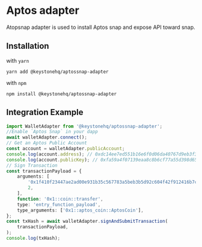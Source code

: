 # Aptos adapter

Atopsnap adapter is used to install Aptos snap and expose API toward snap.

## Installation

with `yarn`

```shell
yarn add @keystonehq/aptossnap-adapter
```

with `npm`

```shell
npm install @keystonehq/aptossnap-adapter
```

## Integration Example

```ts
import WalletAdapter from '@keystonehq/aptossnap-adapter';
//Enable `Aptos Snap` in your dapp
await walletAdapter.connect();
// Get an Aptos Public Account
const account = walletAdapter.publicAccount;
console.log(account.address); // 0xdc14ee7ed551b16e6f0d06da40767d9eb3f38d286d6842692993355385a2795d
console.log(account.publicKey); // 0xfa59a4f07139eaa8c8b6cf77a55d398d65792501d28edca9e9cdb997052b158f
// Sign Transaction
const transactionPayload = {
    arguments: [
        '0x1f410f23447ae2ad00e931b35c567783a5beb3b5d92c604f42f912416b7c3ccd',
        2,
    ],
    function: '0x1::coin::transfer',
    type: 'entry_function_payload',
    type_arguments: ['0x1::aptos_coin::AptosCoin'],
};
const txHash = await walletAdapter.signAndSubmitTransaction(
    transactionPayload,
);
console.log(txHash);
```
